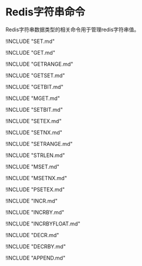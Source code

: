 # Redis字符串命令

Redis字符串数据类型的相关命令用于管理redis字符串值。

!INCLUDE "SET.md"

!INCLUDE "GET.md"

!INCLUDE "GETRANGE.md"

!INCLUDE "GETSET.md"

!INCLUDE "GETBIT.md"

!INCLUDE "MGET.md"

!INCLUDE "SETBIT.md"

!INCLUDE "SETEX.md"

!INCLUDE "SETNX.md"

!INCLUDE "SETRANGE.md"

!INCLUDE "STRLEN.md"

!INCLUDE "MSET.md"

!INCLUDE "MSETNX.md"

!INCLUDE "PSETEX.md"

!INCLUDE "INCR.md"

!INCLUDE "INCRBY.md"

!INCLUDE "INCRBYFLOAT.md"

!INCLUDE "DECR.md"

!INCLUDE "DECRBY.md"

!INCLUDE "APPEND.md"